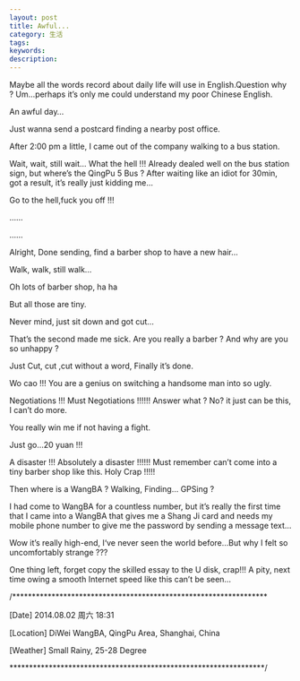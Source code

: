 ```yaml
---
layout: post
title: Awful...
category: 生活
tags: 
keywords:
description:
---
```


Maybe all the words record about daily life will use in English.Question why ? Um…perhaps it’s only me could understand my poor Chinese English.

An awful day…

Just wanna send a postcard finding a nearby post office.

After 2:00 pm a little, I came out of the company walking to a bus station.


Wait, wait, still wait… What the hell !!!  Already dealed well on the bus station sign, but where’s the QingPu 5 Bus ? After waiting like an idiot for 30min, got a result, it’s really just kidding me…

Go to the hell,fuck you off !!!

……

……

Alright, Done sending, find a barber shop to have a new hair…

Walk, walk, still walk…

Oh lots of barber shop, ha ha

But all those are tiny.

Never mind, just sit down and got cut…

That’s the second made me sick. Are you really a barber ? And why are you so unhappy ?

Just Cut, cut ,cut without a word, Finally it’s done.

Wo cao !!! You are a genius on switching a handsome man into so ugly.

Negotiations !!! Must Negotiations !!!!!! Answer what ? No? it just can be this, I can’t do more.

You really win me if not having a fight.

Just go…20 yuan !!!

A disaster !!! Absolutely a disaster !!!!!!  Must remember can’t come into a tiny barber shop like this. Holy Crap !!!!!

Then where is a WangBA ? Walking, Finding…  GPSing ?

I had come to WangBA for a countless number, but it’s really the first time that I came into a WangBA that gives me a Shang Ji card and needs my mobile phone number to give me the password by sending a message text…

Wow it’s really high-end, I‘ve never seen the world before…But why I felt so uncomfortably strange ???

One thing left, forget copy the skilled essay to the U disk, crap!!! A pity, next time owing a  smooth Internet speed like this can’t be seen…

 

/*****************************************************************

[Date]           2014.08.02  周六  18:31

[Location]    DiWei WangBA, QingPu Area, Shanghai, China

[Weather]    Small Rainy,  25-28 Degree

*****************************************************************/